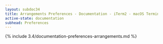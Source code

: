 ```yaml
---
layout: subdoc34
title: Arrangements Preferences - Documentation - iTerm2 - macOS Terminal Replacement
active-state: documentation
subhead: Preferences
---
```

{% include 3.4/documentation-preferences-arrangements.md %}
